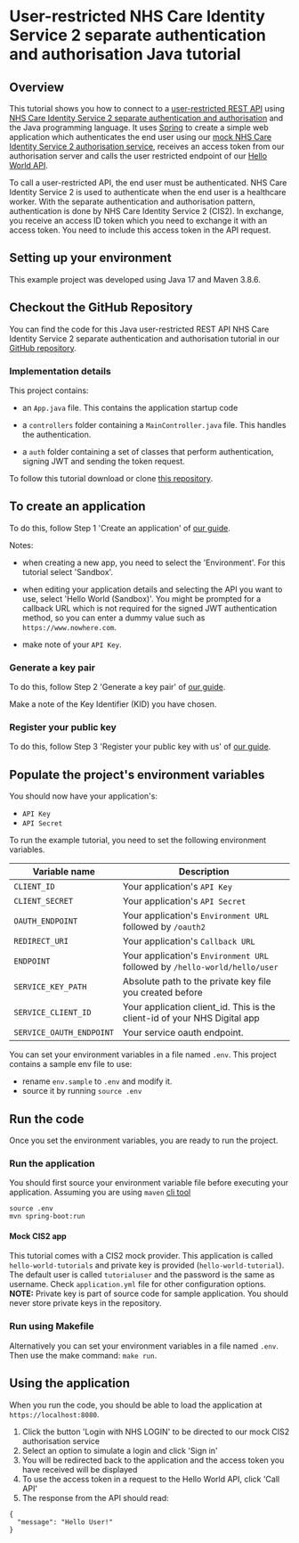 # User-restricted NHS Care Identity Service 2 separate authentication and authorisation Java tutorial

## Overview

This tutorial shows you how to connect to a [user-restricted REST API](https://digital.nhs.uk/developer/guides-and-documentation/security-and-authorisation#user-restricted-apis) using [NHS Care Identity Service 2 separate authentication and authorisation](https://digital.nhs.uk/developer/guides-and-documentation/security-and-authorisation/user-restricted-restful-apis-nhs-cis2-separate-authentication-and-authorisation)
and the Java programming language. It uses [Spring](https://spring.io/quickstart) to create a simple web application which authenticates the end user using our [mock NHS Care Identity Service 2 authorisation service](https://digital.nhs.uk/developer/guides-and-documentation/security-and-authorisation/testing-apis-with-our-mock-authorisation-service), receives an access token from our authorisation server and calls the user restricted endpoint of our [Hello World API](https://digital.nhs.uk/developer/api-catalogue/hello-world).

To call a user-restricted API, the end user must be authenticated.
NHS Care Identity Service 2 is used to authenticate when the end user is a healthcare worker. With the separate authentication and authorisation pattern, authentication is done by NHS Care Identity Service 2 (CIS2). In exchange, you receive an access ID token which you need to exchange it with an access token. You need to include this access token in the API request.

## Setting up your environment
This example project was developed using Java 17 and Maven 3.8.6.

## Checkout the GitHub Repository

You can find the code for this Java user-restricted REST API NHS Care Identity Service 2 separate authentication and authorisation tutorial in
our [GitHub repository](https://github.com/NHSDigital/hello-world-auth-examples/tree/main/user-restricted-separate-auth-tutorials/cis2/java).

### Implementation details
This project contains:

- an `App.java` file. This contains the application startup code

- a `controllers` folder containing a `MainController.java` file. This handles the authentication.

- a `auth` folder containing a set of classes that perform authentication, signing JWT and sending the token request.

To follow this tutorial download or clone [this repository](https://github.com/NHSDigital/hello-world-auth-examples/tree/main/user-restricted-separate-auth-tutorials/nhs-login/java).

## To create an application

To do this, follow Step 1 'Create an application'
of [our guide](https://digital.nhs.uk/developer/guides-and-documentation/security-and-authorisation/application-restricted-restful-apis-signed-jwt-authentication#step-1-create-an-application).

Notes:

- when creating a new app, you need to select the 'Environment'. For this tutorial select 'Sandbox'.
- when editing your application details and selecting the API you want to use, select 'Hello World (Sandbox)'. You might
  be prompted for a callback URL which is not required for the signed JWT authentication method, so you can enter a
  dummy value such as `https://www.nowhere.com`.

- make note of your `API Key`.

### Generate a key pair

To do this, follow Step 2 'Generate a key pair'
of [our guide](https://digital.nhs.uk/developer/guides-and-documentation/security-and-authorisation/application-restricted-restful-apis-signed-jwt-authentication#step-2-generate-a-key-pair).

Make a note of the Key Identifier (KID) you have chosen.

### Register your public key

To do this, follow Step 3 'Register your public key with us'
of [our guide](https://digital.nhs.uk/developer/guides-and-documentation/security-and-authorisation/application-restricted-restful-apis-signed-jwt-authentication#step-3-register-your-public-key-with-us).
## Populate the project's environment variables

You should now have your application's:

- `API Key`
- `API Secret`

To run the example tutorial, you need to set the following environment variables.

| Variable name            | Description                                                                |
|--------------------------|----------------------------------------------------------------------------|
| `CLIENT_ID`              | Your application's `API Key`                                               |
| `CLIENT_SECRET`          | Your application's `API Secret`                                            |
| `OAUTH_ENDPOINT`         | Your application's `Environment URL` followed by `/oauth2`                 |
| `REDIRECT_URI`           | Your application's `Callback URL`                                          |
| `ENDPOINT`               | Your application's `Environment URL` followed by `/hello-world/hello/user` |
| `SERVICE_KEY_PATH`       | Absolute path to the private key file you created before                   |
| `SERVICE_CLIENT_ID`      | Your application client_id. This is the client-id of your NHS Digital app  |
| `SERVICE_OAUTH_ENDPOINT` | Your service oauth endpoint.                                               |

You can set your environment variables in a file named `.env`. This project contains a sample env file to use:

- rename `env.sample` to `.env` and modify it.
- source it by running `source .env`

## Run the code

Once you set the environment variables, you are ready to run the project.

### Run the application

You should first source your environment variable file before executing your application. Assuming you are using `maven` [cli tool](https://maven.apache.org/)
```shell
source .env
mvn spring-boot:run
```

#### Mock CIS2 app
This tutorial comes with a CIS2 mock provider. This application is called `hello-world-tutorials` and private key
is provided (`hello-world-tutorial`). The default user is called `tutorialuser` and the password is the same as username.
Check `application.yml` file for other configuration options.
**NOTE:** Private key is part of source code for sample application. You should never store private keys in the repository.

### Run using Makefile
Alternatively you can set your environment variables in a file named `.env`. Then use the make command: `make run`.

## Using the application
When you run the code, you should be able to load the application at `https://localhost:8080`.
1. Click the button 'Login with NHS LOGIN' to be directed to our mock CIS2 authorisation service
2. Select an option to simulate a login and click 'Sign in'
3. You will be redirected back to the application and the access token you have received will be displayed
4. To use the access token in a request to the Hello World API, click 'Call API'
5. The response from the API should read:

```
{
  "message": "Hello User!"
}
```
